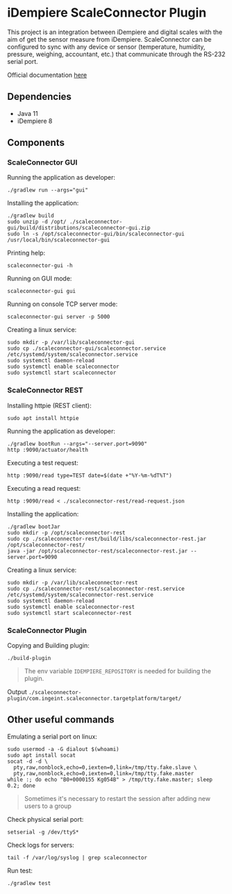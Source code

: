 # iDempiere ScaleConnector Plugin

This project is an integration between iDempiere and digital scales with the aim of get the sensor measure from
iDempiere. ScaleConnector can be configured to sync with any device or sensor (temperature, humidity, pressure,
weighing, accountant, etc.) that communicate through the RS-232 serial port.

Official documentation [here](https://wiki.idempiere.org/en/Plugin:_Scale_Connector)

## Dependencies

- Java 11
- iDempiere 8

## Components

### ScaleConnector GUI

Running the application as developer:

```shell
./gradlew run --args="gui"
```

Installing the application:

```shell
./gradlew build
sudo unzip -d /opt/ ./scaleconnector-gui/build/distributions/scaleconnector-gui.zip
sudo ln -s /opt/scaleconnector-gui/bin/scaleconnector-gui /usr/local/bin/scaleconnector-gui
```

Printing help:

```shell
scaleconnector-gui -h
```

Running on GUI mode:

```shell
scaleconnector-gui gui
```

Running on console TCP server mode:

```shell
scaleconnector-gui server -p 5000
```

Creating a linux service:

```shell
sudo mkdir -p /var/lib/scaleconnector-gui
sudo cp ./scaleconnector-gui/scaleconnector.service /etc/systemd/system/scaleconnector.service
sudo systemctl daemon-reload
sudo systemctl enable scaleconnector
sudo systemctl start scaleconnector
```

### ScaleConnector REST

Installing httpie (REST client):

```shell
sudo apt install httpie
```

Running the application as developer:

```shell
./gradlew bootRun --args="--server.port=9090"
http :9090/actuator/health
```

Executing a test request:

```shell
http :9090/read type=TEST date=$(date +"%Y-%m-%dT%T")
```

Executing a read request:

```shell
http :9090/read < ./scaleconnector-rest/read-request.json
```

Installing the application:

```shell
./gradlew bootJar
sudo mkdir -p /opt/scaleconnector-rest
sudo cp ./scaleconnector-rest/build/libs/scaleconnector-rest.jar /opt/scaleconnector-rest/
java -jar /opt/scaleconnector-rest/scaleconnector-rest.jar --server.port=9090
```

Creating a linux service:

```shell
sudo mkdir -p /var/lib/scaleconnector-rest
sudo cp ./scaleconnector-rest/scaleconnector-rest.service /etc/systemd/system/scaleconnector-rest.service
sudo systemctl daemon-reload
sudo systemctl enable scaleconnector-rest
sudo systemctl start scaleconnector-rest
```

### ScaleConnector Plugin

Copying and Building plugin:

```shell
./build-plugin
```

> The env variable `IDEMPIERE_REPOSITORY` is needed for building the plugin.

Output `./scaleconnector-plugin/com.ingeint.scaleconnector.targetplatform/target/`

## Other useful commands

Emulating a serial port on linux:

```shell
sudo usermod -a -G dialout $(whoami)
sudo apt install socat
socat -d -d \
  pty,raw,nonblock,echo=0,iexten=0,link=/tmp/tty.fake.slave \
  pty,raw,nonblock,echo=0,iexten=0,link=/tmp/tty.fake.master
while :; do echo "B0+0000155 Kg054B" > /tmp/tty.fake.master; sleep 0.2; done
```

> Sometimes it's necessary to restart the session after adding new users to a group

Check physical serial port:

```shell
setserial -g /dev/ttyS*
```

Check logs for servers:

```shell
tail -f /var/log/syslog | grep scaleconnector
```

Run test:

```shell
./gradlew test
```